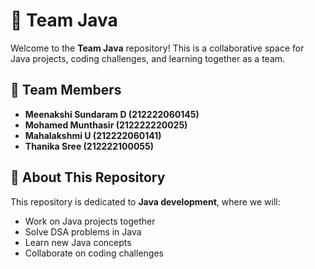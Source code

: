 # 🚀 Team Java  

Welcome to the **Team Java** repository! This is a collaborative space for Java projects, coding challenges, and learning together as a team.  

## 👥 Team Members  
- **Meenakshi Sundaram D (212222060145)**  
- **Mohamed Munthasir (212222220025)**  
- **Mahalakshmi U (212222060141)**  
- **Thanika Sree (212222100055)**  

## 📌 About This Repository  
This repository is dedicated to **Java development**, where we will:  
- Work on Java projects together  
- Solve DSA problems in Java  
- Learn new Java concepts  
- Collaborate on coding challenges  

